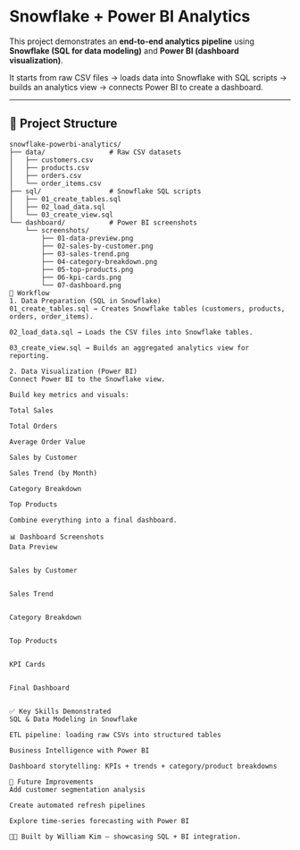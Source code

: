# Snowflake + Power BI Analytics

This project demonstrates an **end-to-end analytics pipeline** using **Snowflake (SQL for data modeling)** and **Power BI (dashboard visualization)**.  

It starts from raw CSV files → loads data into Snowflake with SQL scripts → builds an analytics view → connects Power BI to create a dashboard.

---

## 📂 Project Structure

```text
snowflake-powerbi-analytics/
├── data/                # Raw CSV datasets
│   ├── customers.csv
│   ├── products.csv
│   ├── orders.csv
│   └── order_items.csv
├── sql/                 # Snowflake SQL scripts
│   ├── 01_create_tables.sql
│   ├── 02_load_data.sql
│   └── 03_create_view.sql
└── dashboard/           # Power BI screenshots
    └── screenshots/
        ├── 01-data-preview.png
        ├── 02-sales-by-customer.png
        ├── 03-sales-trend.png
        ├── 04-category-breakdown.png
        ├── 05-top-products.png
        ├── 06-kpi-cards.png
        └── 07-dashboard.png
🚀 Workflow
1. Data Preparation (SQL in Snowflake)
01_create_tables.sql → Creates Snowflake tables (customers, products, orders, order_items).

02_load_data.sql → Loads the CSV files into Snowflake tables.

03_create_view.sql → Builds an aggregated analytics view for reporting.

2. Data Visualization (Power BI)
Connect Power BI to the Snowflake view.

Build key metrics and visuals:

Total Sales

Total Orders

Average Order Value

Sales by Customer

Sales Trend (by Month)

Category Breakdown

Top Products

Combine everything into a final dashboard.

📊 Dashboard Screenshots
Data Preview


Sales by Customer


Sales Trend


Category Breakdown


Top Products


KPI Cards


Final Dashboard


✅ Key Skills Demonstrated
SQL & Data Modeling in Snowflake

ETL pipeline: loading raw CSVs into structured tables

Business Intelligence with Power BI

Dashboard storytelling: KPIs + trends + category/product breakdowns

📌 Future Improvements
Add customer segmentation analysis

Create automated refresh pipelines

Explore time-series forecasting with Power BI

👨‍💻 Built by William Kim — showcasing SQL + BI integration.